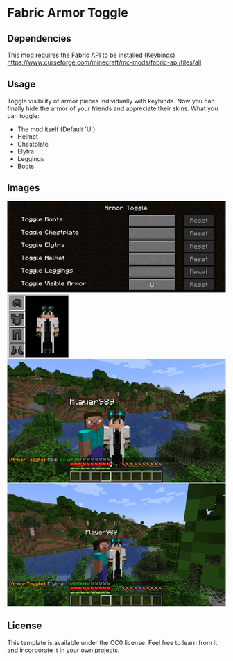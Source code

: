 # Fabric Armor Toggle

## Dependencies

This mod requires the Fabric API to be installed (Keybinds)
https://www.curseforge.com/minecraft/mc-mods/fabric-api/files/all

## Usage

Toggle visibility of armor pieces individually with keybinds.
Now you can finally hide the armor of your friends and appreciate their skins.
What you can toggle:
* The mod itself (Default 'U')
* Helmet
* Chestplate
* Elytra
* Leggings
* Boots

## Images

![Usage](./keybinds.png)
![Usage](./armor_hidden.png)
![Usage](./armor_hidden_players.png)
![Usage](./only_elytra.png)

## License

This template is available under the CC0 license. Feel free to learn from it and incorporate it in your own projects.
